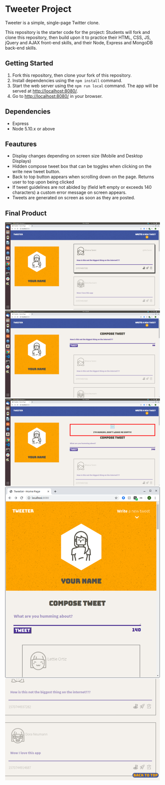 # Tweeter Project

Tweeter is a simple, single-page Twitter clone.

This repository is the starter code for the project: Students will fork and clone this repository, then build upon it to practice their HTML, CSS, JS, jQuery and AJAX front-end skills, and their Node, Express and MongoDB back-end skills.

## Getting Started

1. Fork this repository, then clone your fork of this repository.
2. Install dependencies using the `npm install` command.
3. Start the web server using the `npm run local` command. The app will be served at <http://localhost:8080/>.
4. Go to <http://localhost:8080/> in your browser.

## Dependencies

- Express
- Node 5.10.x or above

## Feautures

- Display changes depending on screen size (Mobile and Desktop Displays)
- Hidden compose tweet box that can be toggles when clicking on the write new tweet button.
- Back to top button appears when scrolling down on the page. Returns user to top upon being clicked
- If tweet guidelines are not abided by (field left empty or exceeds 140 characters) a custom error message on screen appears.
- Tweets are generated on screen as soon as they are posted.

## Final Product

!["Desktop Display"](https://github.com/anthonyshadow/tweeter/blob/master/public/images/screenshots/tweeter.png)
!["Desktop Display after clicking write a new Tweet"](https://github.com/anthonyshadow/tweeter/blob/master/public/images/screenshots/tweeter1.png)
!["Jquery error message when tweet guideline are not abided by"](https://github.com/anthonyshadow/tweeter/blob/master/public/images/screenshots/tweeter-error.png)
!["Mobile Display"](https://github.com/anthonyshadow/tweeter/blob/master/public/images/screenshots/mobile-view.png)
!["Back to Top button that appears after scrolling down"](https://github.com/anthonyshadow/tweeter/blob/master/public/images/screenshots/back-to-top.png)
